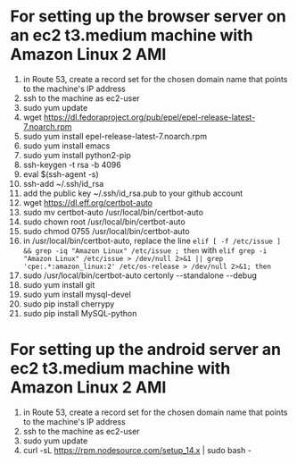 # For setting up the browser server on an ec2 t3.medium machine with Amazon Linux 2 AMI

1) in Route 53, create a record set for the chosen domain name that points to the machine's IP address
2) ssh to the machine as ec2-user
3) sudo yum update
4) wget https://dl.fedoraproject.org/pub/epel/epel-release-latest-7.noarch.rpm
5) sudo yum install epel-release-latest-7.noarch.rpm 
6) sudo yum install emacs
7) sudo yum install python2-pip
8) ssh-keygen -t rsa -b 4096
9) eval $(ssh-agent -s)
10) ssh-add ~/.ssh/id_rsa
11) add the public key  ~/.ssh/id_rsa.pub to your github account
12) wget https://dl.eff.org/certbot-auto
13) sudo mv certbot-auto /usr/local/bin/certbot-auto
14) sudo chown root /usr/local/bin/certbot-auto
15) sudo chmod 0755 /usr/local/bin/certbot-auto
16) in /usr/local/bin/certbot-auto, replace the line `elif [ -f /etc/issue ] && grep -iq "Amazon Linux" /etc/issue ; then` with `elif grep -i "Amazon Linux" /etc/issue > /dev/null 2>&1 || grep 'cpe:.*:amazon_linux:2' /etc/os-release > /dev/null 2>&1; then`
17) sudo /usr/local/bin/certbot-auto certonly --standalone --debug 
18) sudo yum install git
19) sudo yum install mysql-devel
20) sudo pip install cherrypy
21) sudo pip install MySQL-python

# For setting up the android server an ec2 t3.medium machine with Amazon Linux 2 AMI
1) in Route 53, create a record set for the chosen domain name that points to the machine's IP address
2) ssh to the machine as ec2-user
3) sudo yum update
4) curl -sL https://rpm.nodesource.com/setup_14.x | sudo bash -

